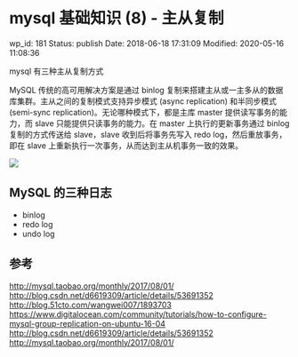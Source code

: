 # mysql 基础知识 (8) - 主从复制

wp_id: 181
Status: publish
Date: 2018-06-18 17:31:09
Modified: 2020-05-16 11:08:36

mysql 有三种主从复制方式

MySQL 传统的高可用解决方案是通过 binlog 复制来搭建主从或一主多从的数据库集群。主从之间的复制模式支持异步模式 (async replication) 和半同步模式 (semi-sync replication)。无论哪种模式下，都是主库 master 提供读写事务的能力，而 slave 只能提供只读事务的能力。在 master 上执行的更新事务通过 binlog 复制的方式传送给 slave，slave 收到后将事务先写入 redo log，然后重放事务，即在 slave 上重新执行一次事务，从而达到主从机事务一致的效果。 

![](http://tva1.sinaimg.cn/large/006tNc79gy1fsfd8akzrlj30o108at9e.jpg)

## MySQL 的三种日志

- binlog
- redo log
- undo log

## 参考

http://mysql.taobao.org/monthly/2017/08/01/
http://blog.csdn.net/d6619309/article/details/53691352
http://blog.51cto.com/wangwei007/1893703
https://www.digitalocean.com/community/tutorials/how-to-configure-mysql-group-replication-on-ubuntu-16-04
http://blog.csdn.net/d6619309/article/details/53691352
http://mysql.taobao.org/monthly/2017/08/01/